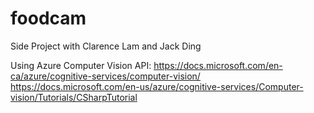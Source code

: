 # foodcam
Side Project with Clarence Lam and Jack Ding

Using Azure Computer Vision API:
https://docs.microsoft.com/en-ca/azure/cognitive-services/computer-vision/
https://docs.microsoft.com/en-us/azure/cognitive-services/Computer-vision/Tutorials/CSharpTutorial
